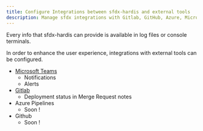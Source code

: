 ```yaml
---
title: Configure Integrations between sfdx-hardis and external tools
description: Manage sfdx integrations with Gitlab, GitHub, Azure, Microsoft Teams
---
```

<!-- markdownlint-disable MD013 -->

Every info that sfdx-hardis can provide is available in log files or console terminals.

In order to enhance the user experience, integrations with external tools can be configured.

- [Microsoft Teams](salesforce-ci-cd-setup-integration-ms-teams.md)
  - Notifications
  - Alerts
- [Gitlab](salesforce-ci-cd-setup-integration-gitlab.md)
  - Deployment status in Merge Request notes
- Azure Pipelines
  - Soon !
- Github
  - Soon !
